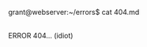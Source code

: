 <span id="a">grant@webserver</span>:<span id="c">~/errors</span>$ cat 404.md<br/><br/>
<p>ERROR 404... (idiot)</p>
<script>
document.getElementById("root").innerHTML = "The full URL of this page is:<br>" + window.location.href;
</script>

